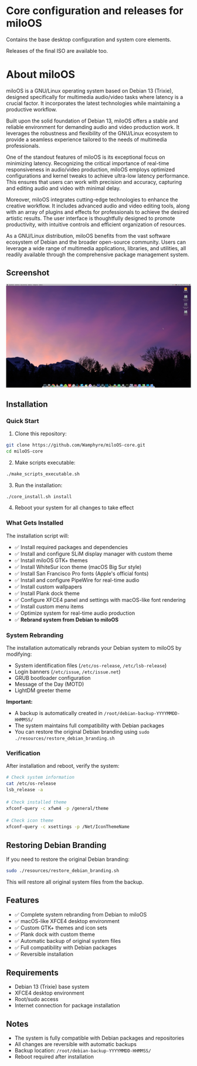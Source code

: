# Core configuration and releases for miloOS

Contains the base desktop configuration and system core elements.

Releases of the final ISO are available too.

# About miloOS

miloOS is a GNU/Linux operating system based on Debian 13 (Trixie), designed specifically for multimedia audio/video tasks where latency is a crucial factor. It incorporates the latest technologies while maintaining a productive workflow.

Built upon the solid foundation of Debian 13, miloOS offers a stable and reliable environment for demanding audio and video production work. It leverages the robustness and flexibility of the GNU/Linux ecosystem to provide a seamless experience tailored to the needs of multimedia professionals.

One of the standout features of miloOS is its exceptional focus on minimizing latency. Recognizing the critical importance of real-time responsiveness in audio/video production, miloOS employs optimized configurations and kernel tweaks to achieve ultra-low latency performance. This ensures that users can work with precision and accuracy, capturing and editing audio and video with minimal delay.

Moreover, miloOS integrates cutting-edge technologies to enhance the creative workflow. It includes advanced audio and video editing tools, along with an array of plugins and effects for professionals to achieve the desired artistic results. The user interface is thoughtfully designed to promote productivity, with intuitive controls and efficient organization of resources.

As a GNU/Linux distribution, miloOS benefits from the vast software ecosystem of Debian and the broader open-source community. Users can leverage a wide range of multimedia applications, libraries, and utilities, all readily available through the comprehensive package management system.

## Screenshot

![Screenshot](https://github.com/Wamphyre/miloOS-core/blob/main/miloOS-desktop.png)

## Installation

### Quick Start

1. Clone this repository:
```bash
git clone https://github.com/Wamphyre/miloOS-core.git
cd miloOS-core
```

2. Make scripts executable:
```bash
./make_scripts_executable.sh
```

3. Run the installation:
```bash
./core_install.sh install
```

4. Reboot your system for all changes to take effect

### What Gets Installed

The installation script will:
- ✅ Install required packages and dependencies
- ✅ Install and configure SLiM display manager with custom theme
- ✅ Install miloOS GTK+ themes
- ✅ Install WhiteSur icon theme (macOS Big Sur style)
- ✅ Install San Francisco Pro fonts (Apple's official fonts)
- ✅ Install and configure PipeWire for real-time audio
- ✅ Install custom wallpapers
- ✅ Install Plank dock theme
- ✅ Configure XFCE4 panel and settings with macOS-like font rendering
- ✅ Install custom menu items
- ✅ Optimize system for real-time audio production
- ✅ **Rebrand system from Debian to miloOS**

### System Rebranding

The installation automatically rebrands your Debian system to miloOS by modifying:
- System identification files (`/etc/os-release`, `/etc/lsb-release`)
- Login banners (`/etc/issue`, `/etc/issue.net`)
- GRUB bootloader configuration
- Message of the Day (MOTD)
- LightDM greeter theme

**Important:** 
- A backup is automatically created in `/root/debian-backup-YYYYMMDD-HHMMSS/`
- The system maintains full compatibility with Debian packages
- You can restore the original Debian branding using `sudo ./resources/restore_debian_branding.sh`

### Verification

After installation and reboot, verify the system:

```bash
# Check system information
cat /etc/os-release
lsb_release -a

# Check installed theme
xfconf-query -c xfwm4 -p /general/theme

# Check icon theme
xfconf-query -c xsettings -p /Net/IconThemeName
```

## Restoring Debian Branding

If you need to restore the original Debian branding:

```bash
sudo ./resources/restore_debian_branding.sh
```

This will restore all original system files from the backup.

## Features

- ✅ Complete system rebranding from Debian to miloOS
- ✅ macOS-like XFCE4 desktop environment
- ✅ Custom GTK+ themes and icon sets
- ✅ Plank dock with custom theme
- ✅ Automatic backup of original system files
- ✅ Full compatibility with Debian packages
- ✅ Reversible installation

## Requirements

- Debian 13 (Trixie) base system
- XFCE4 desktop environment
- Root/sudo access
- Internet connection for package installation

## Notes

* The system is fully compatible with Debian packages and repositories
* All changes are reversible with automatic backups
* Backup location: `/root/debian-backup-YYYYMMDD-HHMMSS/`
* Reboot required after installation

